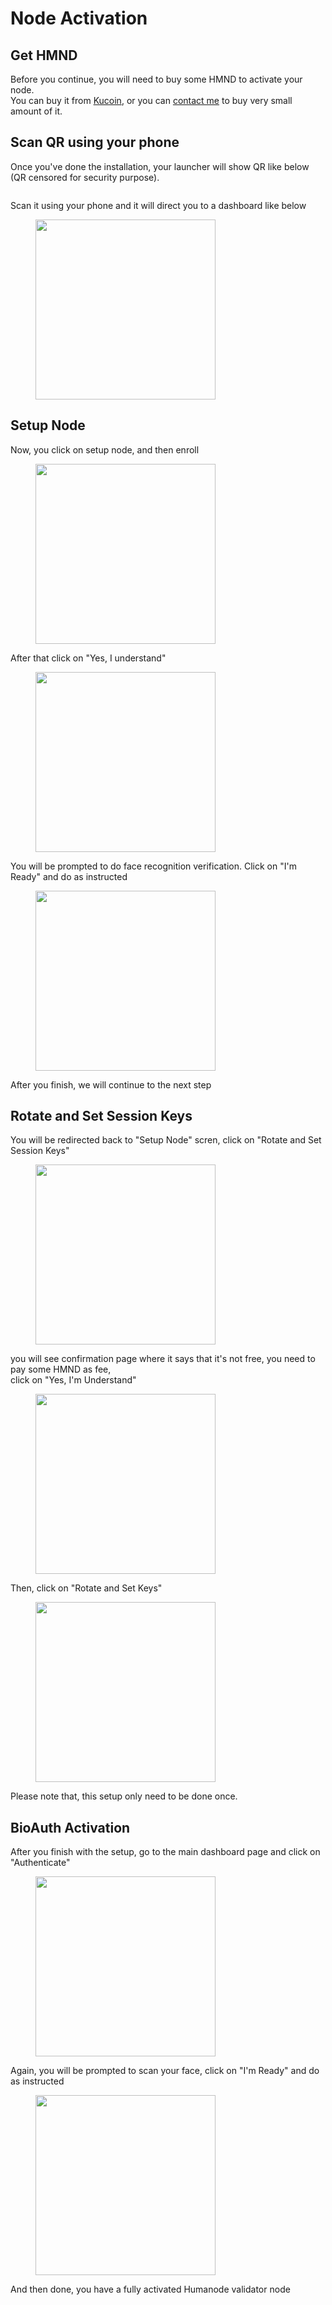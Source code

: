 # Node Activation

## Get HMND

Before you continue, you will need to buy some HMND to activate your node.\
You can buy it from [Kucoin](https://www.kucoin.com/r/rf/2Kxd6rb), or you can [contact me](https://t.me/CryptoNodeID) to buy very small amount of it.

## Scan QR using your phone

Once  you've done the installation, your launcher will show QR like below (QR censored for security purpose).

<figure><img src="../../.gitbook/assets/image (3) (1).png" alt=""><figcaption></figcaption></figure>

Scan it using your phone and it will direct you to a dashboard like below

<figure><img src="../../.gitbook/assets/image (1) (1) (1) (1).png" alt="" width="288"><figcaption></figcaption></figure>

## Setup Node

Now, you click on setup node, and then enroll

<figure><img src="../../.gitbook/assets/image (2) (1) (1).png" alt="" width="288"><figcaption></figcaption></figure>

After that click on "Yes, I understand"

<figure><img src="../../.gitbook/assets/image (3) (1) (1).png" alt="" width="288"><figcaption></figcaption></figure>

You will be prompted to do face recognition verification. Click on "I'm Ready" and do as instructed

<figure><img src="../../.gitbook/assets/image (5).png" alt="" width="288"><figcaption></figcaption></figure>

After you finish, we will continue to the next step

## Rotate and Set Session Keys

You will be redirected back to "Setup Node" scren, click on "Rotate and Set Session Keys"

<figure><img src="../../.gitbook/assets/image (8).png" alt="" width="288"><figcaption></figcaption></figure>

you will see confirmation page where it says that it's not free, you need to pay some HMND as fee,\
click on "Yes, I'm Understand"

<figure><img src="../../.gitbook/assets/image (9).png" alt="" width="288"><figcaption></figcaption></figure>

Then, click on "Rotate and Set Keys"

<figure><img src="../../.gitbook/assets/image (10).png" alt="" width="288"><figcaption></figcaption></figure>

Please note that, this setup only need to be done once.

## BioAuth Activation

After you finish with the setup, go to the main dashboard page and click on "Authenticate"

<figure><img src="../../.gitbook/assets/image (11).png" alt="" width="288"><figcaption></figcaption></figure>

Again, you will be prompted to scan your face, click on "I'm Ready" and do as instructed

<figure><img src="../../.gitbook/assets/image (12).png" alt="" width="288"><figcaption></figcaption></figure>

And then done, you have a fully activated Humanode validator node

<figure><img src="../../.gitbook/assets/image (13).png" alt=""><figcaption></figcaption></figure>
